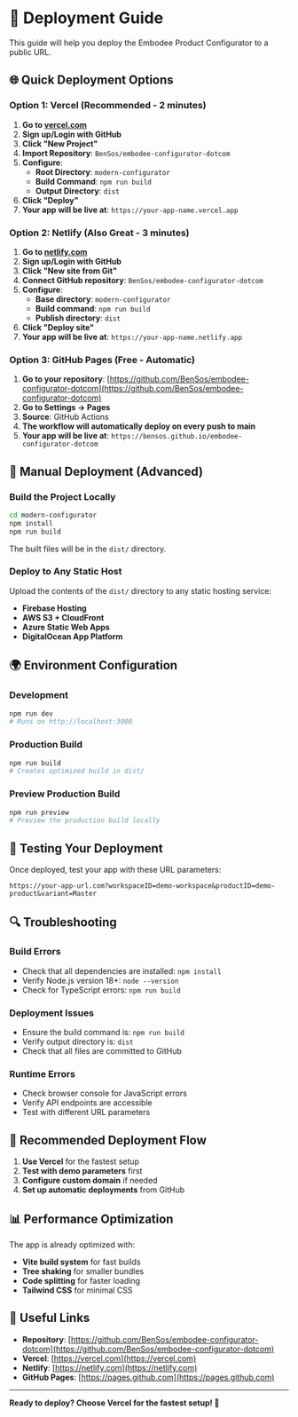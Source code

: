# 🚀 Deployment Guide

This guide will help you deploy the Embodee Product Configurator to a public URL.

## 🌐 **Quick Deployment Options**

### **Option 1: Vercel (Recommended - 2 minutes)**

1. **Go to [vercel.com](https://vercel.com)**
2. **Sign up/Login with GitHub**
3. **Click "New Project"**
4. **Import Repository**: `BenSos/embodee-configurator-dotcom`
5. **Configure**:
   - **Root Directory**: `modern-configurator`
   - **Build Command**: `npm run build`
   - **Output Directory**: `dist`
6. **Click "Deploy"**
7. **Your app will be live at**: `https://your-app-name.vercel.app`

### **Option 2: Netlify (Also Great - 3 minutes)**

1. **Go to [netlify.com](https://netlify.com)**
2. **Sign up/Login with GitHub**
3. **Click "New site from Git"**
4. **Connect GitHub repository**: `BenSos/embodee-configurator-dotcom`
5. **Configure**:
   - **Base directory**: `modern-configurator`
   - **Build command**: `npm run build`
   - **Publish directory**: `dist`
6. **Click "Deploy site"**
7. **Your app will be live at**: `https://your-app-name.netlify.app`

### **Option 3: GitHub Pages (Free - Automatic)**

1. **Go to your repository**: [https://github.com/BenSos/embodee-configurator-dotcom](https://github.com/BenSos/embodee-configurator-dotcom)
2. **Go to Settings → Pages**
3. **Source**: GitHub Actions
4. **The workflow will automatically deploy on every push to main**
5. **Your app will be live at**: `https://bensos.github.io/embodee-configurator-dotcom`

## 🔧 **Manual Deployment (Advanced)**

### **Build the Project Locally**

```bash
cd modern-configurator
npm install
npm run build
```

The built files will be in the `dist/` directory.

### **Deploy to Any Static Host**

Upload the contents of the `dist/` directory to any static hosting service:
- **Firebase Hosting**
- **AWS S3 + CloudFront**
- **Azure Static Web Apps**
- **DigitalOcean App Platform**

## 🌍 **Environment Configuration**

### **Development**
```bash
npm run dev
# Runs on http://localhost:3000
```

### **Production Build**
```bash
npm run build
# Creates optimized build in dist/
```

### **Preview Production Build**
```bash
npm run preview
# Preview the production build locally
```

## 📱 **Testing Your Deployment**

Once deployed, test your app with these URL parameters:

```
https://your-app-url.com?workspaceID=demo-workspace&productID=demo-product&variant=Master
```

## 🔍 **Troubleshooting**

### **Build Errors**
- Check that all dependencies are installed: `npm install`
- Verify Node.js version 18+: `node --version`
- Check for TypeScript errors: `npm run build`

### **Deployment Issues**
- Ensure the build command is: `npm run build`
- Verify output directory is: `dist`
- Check that all files are committed to GitHub

### **Runtime Errors**
- Check browser console for JavaScript errors
- Verify API endpoints are accessible
- Test with different URL parameters

## 🎯 **Recommended Deployment Flow**

1. **Use Vercel** for the fastest setup
2. **Test with demo parameters** first
3. **Configure custom domain** if needed
4. **Set up automatic deployments** from GitHub

## 📊 **Performance Optimization**

The app is already optimized with:
- **Vite build system** for fast builds
- **Tree shaking** for smaller bundles
- **Code splitting** for faster loading
- **Tailwind CSS** for minimal CSS

## 🔗 **Useful Links**

- **Repository**: [https://github.com/BenSos/embodee-configurator-dotcom](https://github.com/BenSos/embodee-configurator-dotcom)
- **Vercel**: [https://vercel.com](https://vercel.com)
- **Netlify**: [https://netlify.com](https://netlify.com)
- **GitHub Pages**: [https://pages.github.com](https://pages.github.com)

---

**Ready to deploy? Choose Vercel for the fastest setup! 🚀**
